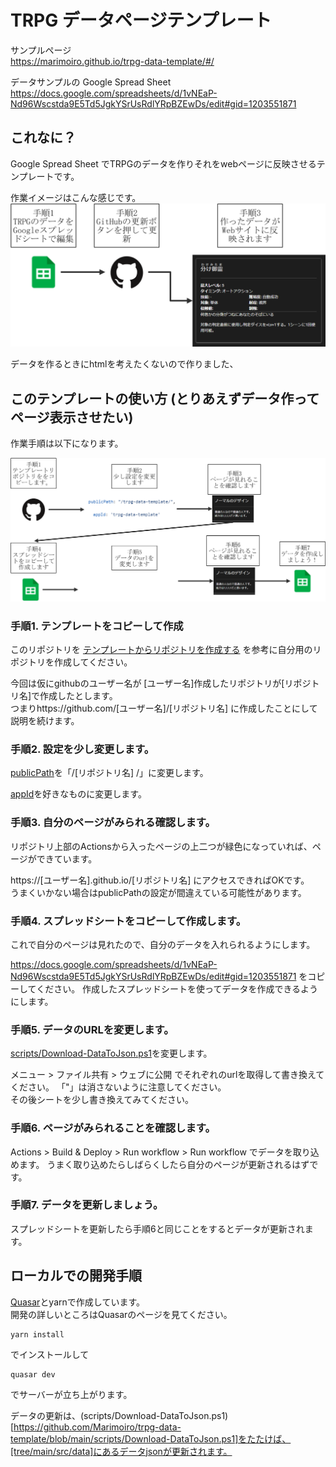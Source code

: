 # TRPG データページテンプレート

サンプルページ   
https://marimoiro.github.io/trpg-data-template/#/

データサンプルの Google Spread Sheet   
https://docs.google.com/spreadsheets/d/1vNEaP-Nd96Wscstda9E5Td5JgkYSrUsRdlYRpBZEwDs/edit#gid=1203551871

## これなに？

Google Spread Sheet でTRPGのデータを作りそれをwebページに反映させるテンプレートです。

作業イメージはこんな感じです。
![](doc/img/update.png)

データを作るときにhtmlを考えたくないので作りました、

## このテンプレートの使い方 (とりあえずデータ作ってページ表示させたい)

作業手順は以下になります。  

![](doc/img/get-start.png)

### 手順1. テンプレートをコピーして作成

このリポジトリを [テンプレートからリポジトリを作成する](https://docs.github.com/ja/repositories/creating-and-managing-repositories/creating-a-repository-from-a-template) を参考に自分用のリポジトリを作成してください。

今回は仮にgithubのユーザー名が [ユーザー名]作成したリポジトリが[リポジトリ名]で作成したとします。  
つまりhttps://github.com/[ユーザー名]/[リポジトリ名] に作成したことにして説明を続けます。

### 手順2. 設定を少し変更します。

[publicPath](https://github.com/Marimoiro/trpg-data-template/blob/main/quasar.config.js#L70)を「/[リポジトリ名] /」に変更します。

[appId]([https://github.com/Marimoiro/trpg-data-template/blob/main/quasar.config.js#L199C17-L199C35](https://github.com/Marimoiro/trpg-data-template/blob/main/quasar.config.js#L199))を好きなものに変更します。

### 手順3. 自分のページがみられる確認します。

リポジトリ上部のActionsから入ったページの上二つが緑色になっていれば、ページができています。

https://[ユーザー名].github.io/[リポジトリ名] にアクセスできればOKです。  
うまくいかない場合はpublicPathの設定が間違えている可能性があります。

### 手順4. スプレッドシートをコピーして作成します。

これで自分のページは見れたので、自分のデータを入れられるようにします。

https://docs.google.com/spreadsheets/d/1vNEaP-Nd96Wscstda9E5Td5JgkYSrUsRdlYRpBZEwDs/edit#gid=1203551871 をコピーしてください。
作成したスプレッドシートを使ってデータを作成できるようにします。

### 手順5. データのURLを変更します。

[scripts/Download-DataToJson.ps1](https://github.com/Marimoiro/trpg-data-template/blob/main/scripts/Download-DataToJson.ps1)を変更します。

メニュー > ファイル共有 > ウェブに公開 でそれぞれのurlを取得して書き換えてください。 「"」は消さないように注意してください。  
その後シートを少し書き換えてみてください。

### 手順6. ページがみられることを確認します。

Actions > Build & Deploy > Run workflow > Run workflow でデータを取り込めます。
うまく取り込めたらしばらくしたら自分のページが更新されるはずです。

### 手順7. データを更新しましょう。

スプレッドシートを更新したら手順6と同じことをするとデータが更新されます。


## ローカルでの開発手順

[Quasar](https://quasar.dev/)とyarnで作成しています。  
開発の詳しいところはQuasarのページを見てください。

```
yarn install 
```

でインストールして

```
quasar dev
```

でサーバーが立ち上がります。

データの更新は、(scripts/Download-DataToJson.ps1)[https://github.com/Marimoiro/trpg-data-template/blob/main/scripts/Download-DataToJson.ps1]をたたけば、[tree/main/src/data]にあるデータjsonが更新されます。



